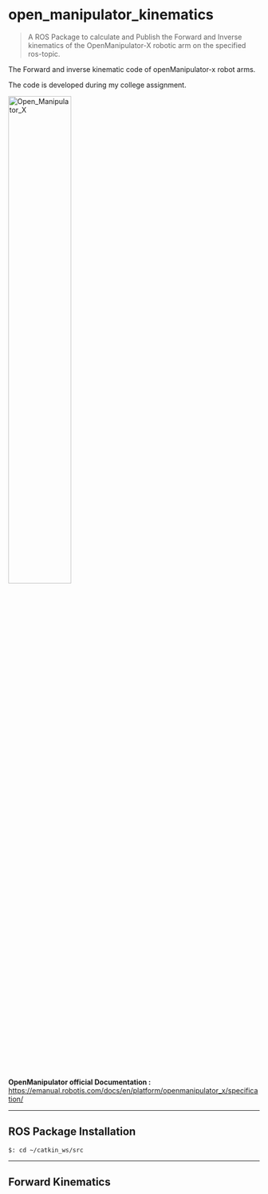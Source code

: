 # open_manipulator_kinematics
> A ROS Package to calculate and Publish the Forward and Inverse kinematics of the OpenManipulator-X robotic arm on the specified ros-topic.

The Forward and inverse kinematic code of openManipulator-x robot arms.
<p>The code is developed during my college assignment.</p>

<img src="https://emanual.robotis.com/assets/images/platform/openmanipulator_x/OpenManipulator_Chain_spec_side.png" height="50%" width="50%" alt="Open_Manipulator_X" title="OpenManipulator-X Dimensions">

**OpenManipulator official Documentation :** https://emanual.robotis.com/docs/en/platform/openmanipulator_x/specification/

---
## ROS Package Installation

```
$: cd ~/catkin_ws/src
```

***
## Forward Kinematics

